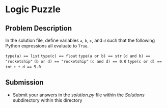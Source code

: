 # Logic Puzzle

## Problem Description 
In the solution file, define variables `a`, `b`, `c`, and `d` such that the following Python expressions all evaluate to `True`.

`type(a) == list`
`type(c) == float`
`type(a or b) == str`
`(d and b) == "rocketship"`
`(b or d) == "rocketship"`
`(c and d) == 0.0`
`type(c or d) == int`
`c + d == 5.0`

## Submission
* Submit your answers in the *solution.py* file within the *Solutions* subdirectory within this directory
